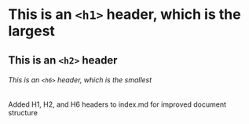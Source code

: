# This is an `<h1>` header, which is the largest
## This is an `<h2>` header
###### This is an `<h6>` header, which is the smallest


Added H1, H2, and H6 headers to index.md for improved document structure
